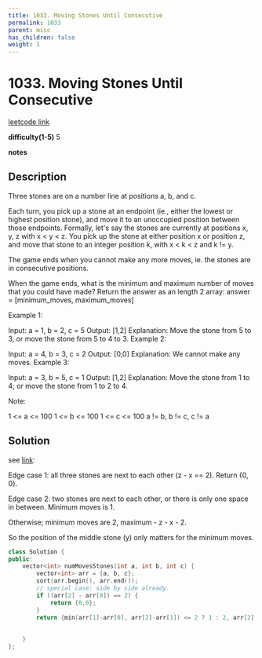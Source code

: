 ```yaml
---
title: 1033. Moving Stones Until Consecutive
permalink: 1033
parent: misc
has_children: false
weight: 1
---
```

# 1033. Moving Stones Until Consecutive
[leetcode link](https://leetcode.com/problems/moving-stones-until-consecutive/)

**difficulty(1-5)** 
5

**notes** 


## Description
Three stones are on a number line at positions a, b, and c.

Each turn, you pick up a stone at an endpoint (ie., either the lowest or highest position stone), and move it to an unoccupied position between those endpoints.  Formally, let's say the stones are currently at positions x, y, z with x < y < z.  You pick up the stone at either position x or position z, and move that stone to an integer position k, with x < k < z and k != y.

The game ends when you cannot make any more moves, ie. the stones are in consecutive positions.

When the game ends, what is the minimum and maximum number of moves that you could have made?  Return the answer as an length 2 array: answer = [minimum_moves, maximum_moves]

 

Example 1:

Input: a = 1, b = 2, c = 5
Output: [1,2]
Explanation: Move the stone from 5 to 3, or move the stone from 5 to 4 to 3.
Example 2:

Input: a = 4, b = 3, c = 2
Output: [0,0]
Explanation: We cannot make any moves.
Example 3:

Input: a = 3, b = 5, c = 1
Output: [1,2]
Explanation: Move the stone from 1 to 4; or move the stone from 1 to 2 to 4.
 

Note:

1 <= a <= 100
1 <= b <= 100
1 <= c <= 100
a != b, b != c, c != a

## Solution
see [link](https://leetcode.com/problems/moving-stones-until-consecutive/discuss/282836/C%2B%2BJava-4-lines):

Edge case 1: all three stones are next to each other (z - x == 2). Return {0, 0}.

Edge case 2: two stones are next to each other, or there is only one space in between. Minimum moves is 1.

Otherwise; minimum moves are 2, maximum - z - x - 2.

So the position of the middle stone (y) only matters for the minimum moves.

```c++
class Solution {
public:
    vector<int> numMovesStones(int a, int b, int c) {
        vector<int> arr = {a, b, c};
        sort(arr.begin(), arr.end());
        // special case: side by side already.
        if ((arr[2] - arr[0]) == 2) {
            return {0,0};
        }
        return {min(arr[1]-arr[0], arr[2]-arr[1]) <= 2 ? 1 : 2, arr[2] - arr[0]-2};
        
        
    }
};
``` 


